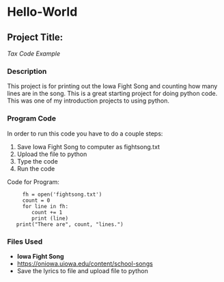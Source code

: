 # Hello-World

## Project Title: 
*Tax Code Example*


### Description
This project is for printing out the Iowa Fight Song and counting how many lines are in the song. This is a great starting project for doing python code. This was one of my introduction projects to using python.

### Program Code
In order to run this code you have to do a couple steps:
1. Save Iowa Fight Song to computer as fightsong.txt
2. Upload the file to python
3. Type the code
4. Run the code
  
Code for Program:

         fh = open('fightsong.txt')
         count = 0
         for line in fh:
            count += 1
            print (line)
       print("There are", count, "lines.")


### Files Used
- **Iowa Fight Song**
- https://oniowa.uiowa.edu/content/school-songs
- Save the lyrics to file and upload file to python
